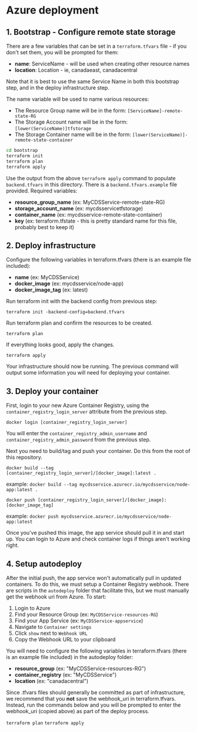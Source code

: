 # Azure deployment

## 1. Bootstrap - Configure remote state storage

There are a few variables that can be set in a `terraform.tfvars` file - if you don't set them, you will be prompted for them:

- **name**: ServiceName - will be used when creating other resource names
- **location**: Location - ie, canadaeast, canadacentral

Note that it is best to use the same Service Name in both this bootstrap step, and in the deploy infrastructure step.

The name variable will be used to name various resources:

- The Resource Group name will be in the form: `[ServiceName]-remote-state-RG`
- The Storage Account name will be in the form: `[lower(ServiceName)]tfstorage`
- The Storage Container name will be in the form: `[lower(ServiceName)]-remote-state-container`

```sh
cd bootstrap
terraform init
terraform plan
terraform apply
```

Use the output from the above `terraform apply` command to populate `backend.tfvars` in this directory. There is a `backend.tfvars.example` file provided. Required variables:

- **resource_group_name** (ex: MyCDSService-remote-state-RG)
- **storage_account_name** (ex: mycdsservicetfstorage)
- **container_name** (ex: mycdsservice-remote-state-container)
- **key** (ex: terraform.tfstate - this is pretty standard name for this file, probably best to keep it)

## 2. Deploy infrastructure

Configure the following variables in terraform.tfvars (there is an example file included):

- **name** (ex: MyCDSService)
- **docker_image** (ex: mycdsservice/node-app)
- **docker_image_tag** (ex: latest)

Run terraform init with the backend config from previous step:

`terraform init -backend-config=backend.tfvars`

Run terraform plan and confirm the resources to be created.

`terraform plan`

If everything looks good, apply the changes.

`terraform apply`

Your infrastructure should now be running. The previous command will output some information you will need for deploying your container.

## 3. Deploy your container

First, login to your new Azure Container Registry, using the `container_registry_login_server` attribute from the previous step.

`docker login [container_registry_login_server]`

You will enter the `container_registry_admin_username` and `container_registry_admin_password` from the previous step.

Next you need to build/tag and push your container. Do this from the root of this repository.

`docker build --tag [container_registry_login_server]/[docker_image]:latest .`

example: `docker build --tag mycdsservice.azurecr.io/mycdsservice/node-app:latest .`

`docker push [container_registry_login_server]/[docker_image]:[docker_image_tag]`

example: `docker push mycdsservice.azurecr.io/mycdsservice/node-app:latest`

Once you've pushed this image, the app service should pull it in and start up. You can login to Azure and check container logs if things aren't working right.

## 4. Setup autodeploy

After the initial push, the app service won't automatically pull in updated containers. To do this, we must setup a Container Registry webhook. There are scripts in the `autodeploy` folder that facilitate this, but we must manually get the webhook uri from Azure. To start:

1. Login to Azure
2. Find your Resource Group (ex: `MyCDSService-resources-RG`)
3. Find your App Service (ex: `MyCDSService-appservice`)
4. Navigate to `Container settings`
5. Click `show` next to `Webhook URL`
6. Copy the Webhook URL to your clipboard

You will need to configure the following variables in terraform.tfvars (there is an example file included) in the autodeploy folder:

- **resource_group** (ex: "MyCDSService-resources-RG")
- **container_registry** (ex: "MyCDSService")
- **location** (ex: "canadacentral")

Since .tfvars files should generally be committed as part of infrastructure, we recommend that you **not** save the webhook_uri in terraform.tfvars. Instead, run the commands below and you will be prompted to enter the webhook_uri (copied above) as part of the deploy process.

`terraform plan`
`terraform apply`
